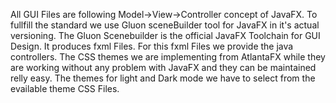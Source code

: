 All GUI Files are following Model->View->Controller concept of JavaFX. To fullfill the standard we use Gluon sceneBuilder tool for JavaFX in it's actual versioning. The Gluon Scenebuilder is the official JavaFX Toolchain for GUI Design.
It produces fxml Files. For this fxml Files we provide the java controllers.
The CSS themes we are implementing from AtlantaFX while they are working without any problem with JavaFX and they can be maintained relly easy.
The themes for light and Dark mode we have to select from the evailable theme CSS Files.
